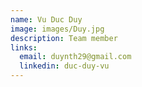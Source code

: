 ```yaml
---
name: Vu Duc Duy
image: images/Duy.jpg
description: Team member
links:
  email: duynth29@gmail.com
  linkedin: duc-duy-vu
---
```



